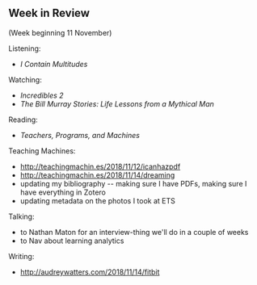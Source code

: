 ## Week in Review
(Week beginning 11 November)

Listening:
* _I Contain Multitudes_

Watching:
* _Incredibles 2_
* _The Bill Murray Stories: Life Lessons from a Mythical Man_

Reading:
* _Teachers, Programs, and Machines_

Teaching Machines:
* http://teachingmachin.es/2018/11/12/icanhazpdf
* http://teachingmachin.es/2018/11/14/dreaming
* updating my bibliography -- making sure I have PDFs, making sure I have everything in Zotero
* updating metadata on the photos I took at ETS

Talking:
* to Nathan Maton for an interview-thing we'll do in a couple of weeks
* to Nav about learning analytics

Writing:
* http://audreywatters.com/2018/11/14/fitbit
